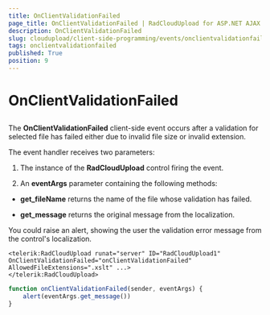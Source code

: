 ```yaml
---
title: OnClientValidationFailed
page_title: OnClientValidationFailed | RadCloudUpload for ASP.NET AJAX Documentation
description: OnClientValidationFailed
slug: cloudupload/client-side-programming/events/onclientvalidationfailed
tags: onclientvalidationfailed
published: True
position: 9
---
```


# OnClientValidationFailed



## 

The **OnClientValidationFailed** client-side event occurs after a validation for selected file has failed either due to invalid file size or invalid extension.

The event handler receives two parameters:

1. The instance of the **RadCloudUpload** control firing the event.

1. An **eventArgs** parameter containing the following methods:

* **get_fileName** returns the name of the file whose validation has failed.

* **get_message** returns the original message from the localization.

You could raise an alert, showing the user the validation error message from the control's localization.

````ASP.NET
<telerik:RadCloudUpload runat="server" ID="RadCloudUpload1" OnClientValidationFailed="onClientValidationFailed" AllowedFileExtensions=".xslt" ...>
</telerik:RadCloudUpload>
````



````JavaScript
function onClientValidationFailed(sender, eventArgs) {
	alert(eventArgs.get_message())
}
````


